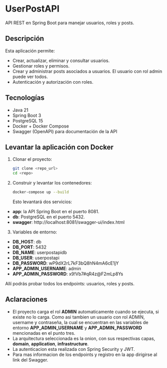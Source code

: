 # UserPostAPI

API REST en Spring Boot para manejar usuarios, roles y posts.

## Descripción

Esta aplicación permite:
- Crear, actualizar, eliminar y consultar usuarios.
- Gestionar roles y permisos.
- Crear y administrar posts asociados a usuarios. El usuario con rol admin puede ver todos.
- Autenticación y autorización con roles.

## Tecnologías

- Java 21
- Spring Boot 3
- PostgreSQL 15
- Docker + Docker Compose
- Swagger (OpenAPI) para documentación de la API

## Levantar la aplicación con Docker

1. Clonar el proyecto:
   ```bash
   git clone <repo_url>
   cd <repo>
   ```
2. Construir y levantar los contenedores:
    ```bash
   docker-compose up --build
   ```
   Esto levantará dos servicios:
 * **app**: la API Spring Boot en el puerto 8081.
 * **db**: PostgreSQL en el puerto 5432.
 * **swagger**: http://localhost:8081/swagger-ui/index.html

3. Variables de entorno:
- **DB_HOST**: db
- **DB_PORT**: 5432
- **DB_NAME**: userpostapidb
- **DB_USER**: userpostapi
- **DB_PASSWORD**: wP9dX2rL7kF3bQ8hN4mA6cE1jY
- **APP_ADMIN_USERNAME**: admin
- **APP_ADMIN_PASSWORD**: x9!Vb7#qR4z@F2mLp8Ys

Allí podrás probar todos los endpoints: usuarios, roles y posts.

## Aclaraciones

- El proyecto carga el rol **ADMIN** automaticamente cuando se ejecuta, si existe no lo carga. Como asi tambien un usuario con rol ADMIN, username y contraseña, la cual se encuentran en las variables de entorno **APP_ADMIN_USERNAME** y **APP_ADMIN_PASSWORD** mencionadas en el punto tres.
- La arquitectura seleccionada es la onion, con sus respectivas capas, **domain**, **application**, **infrastructure**.
- La autenticacion esta realizada con Spring Security y JWT.
- Para mas informacion de los endpoints y registro en la app dirigirse al link del Swagger.

